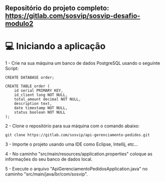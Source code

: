 ## Repositório do projeto completo: https://gitlab.com/sosvip/sosvip-desafio-modulo2

# 💻 Iniciando a aplicação
1 - Crie na sua máquina um banco de dados PostgreSQL usando o seguinte Script:

```
CREATE DATABASE order;

CREATE TABLE order (
	id serial PRIMARY KEY,
	id_client long NOT NULL,
	total_amount decimal NOT NULL,	
	description text,
	date timestamp NOT NULL,
	status boolean NOT NULL	
);
```

2 - Clone o repositório para sua máquina com o comando abaixo:

```
git clone https://gitlab.com/sosvip/api-gerenciamento-pedidos.git
```

3 - Importe o projeto usando uma IDE como Eclipse, Intellij, etc...

4 - No caminho "src/main/resources/application.properties" coloque as informações do seu banco de dados local.

5 - Execute o arquivo "ApiGerenciamentoPedidosApplication.java" no caminho "src/main/java/br/com/sosvip".
